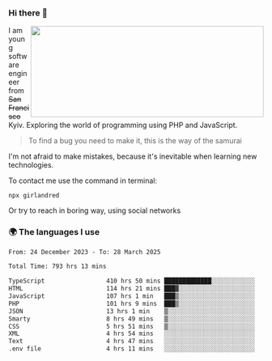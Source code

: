 ### Hi there 👋  

<img align='right' src="https://github-readme-stats.vercel.app/api?username=girlandred&count_private=true&show_icons=true&include_all_commits=true&hide_rank=true&hide_title=true&theme=buefy&card_width=300" width=460 height=180>


I am young software engineer from ~~San Francisco~~ Kyiv. Exploring the world of programming using PHP and JavaScript.


> To find a bug you need to make it, this is the way of the samurai



I'm not afraid to make mistakes, because it's inevitable when learning new technologies.

To contact me use the command in terminal:

```
npx girlandred
```

Or try to reach in boring way, using social networks


### 🌍 The languages I use

<!--START_SECTION:waka-->

```txt
From: 24 December 2023 - To: 28 March 2025

Total Time: 793 hrs 13 mins

TypeScript                 410 hrs 50 mins █████████████░░░░░░░░░░░░   51.78 %
HTML                       114 hrs 21 mins ███▓░░░░░░░░░░░░░░░░░░░░░   14.41 %
JavaScript                 107 hrs 1 min   ███▒░░░░░░░░░░░░░░░░░░░░░   13.49 %
PHP                        101 hrs 9 mins  ███▒░░░░░░░░░░░░░░░░░░░░░   12.75 %
JSON                       13 hrs 1 min    ▒░░░░░░░░░░░░░░░░░░░░░░░░   01.64 %
Smarty                     8 hrs 49 mins   ▒░░░░░░░░░░░░░░░░░░░░░░░░   01.11 %
CSS                        5 hrs 51 mins   ▒░░░░░░░░░░░░░░░░░░░░░░░░   00.74 %
XML                        4 hrs 54 mins   ░░░░░░░░░░░░░░░░░░░░░░░░░   00.62 %
Text                       4 hrs 47 mins   ░░░░░░░░░░░░░░░░░░░░░░░░░   00.60 %
.env file                  4 hrs 11 mins   ░░░░░░░░░░░░░░░░░░░░░░░░░   00.53 %
```

<!--END_SECTION:waka-->
